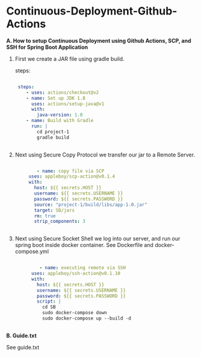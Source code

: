 # Continuous-Deployment-Github-Actions

**A. How to setup Continuous Deployment using Github Actions, SCP, and SSH for Spring Boot Application**

1. First we create a JAR file using gradle build.

   steps:

   ```yaml
   
    steps:
       - uses: actions/checkout@v2
       - name: Set up JDK 1.8
         uses: actions/setup-java@v1
         with:
           java-version: 1.8
       - name: Build with Gradle
         run: |
           cd project-1
           gradle build
           
   ```

   

2. Next using Secure Copy Protocol we transfer our jar to a Remote Server.

    ```yaml
    
    		- name: copy file via SCP
         uses: appleboy/scp-action@v0.1.4
         with:
           host: ${{ secrets.HOST }}
           username: ${{ secrets.USERNAME }}
           password: ${{ secrets.PASSWORD }}
           source: "project-1/build/libs/app-1.0.jar"
           target: SB/jars
           rm: true
           strip_components: 3
           
    ```

   

3. Next using Secure Socket Shell we log into our server, and run our spring boot inside docker container. See Dockerfile and docker-compose.yml

   ```yaml
   
    		- name: executing remote via SSH
         uses: appleboy/ssh-action@v0.1.10
         with:
           host: ${{ secrets.HOST }}
           username: ${{ secrets.USERNAME }}
           password: ${{ secrets.PASSWORD }}
           script: |
             cd SB
             sudo docker-compose down
             sudo docker-compose up --build -d
             
   ```

   

**B. Guide.txt**

See guide.txt
